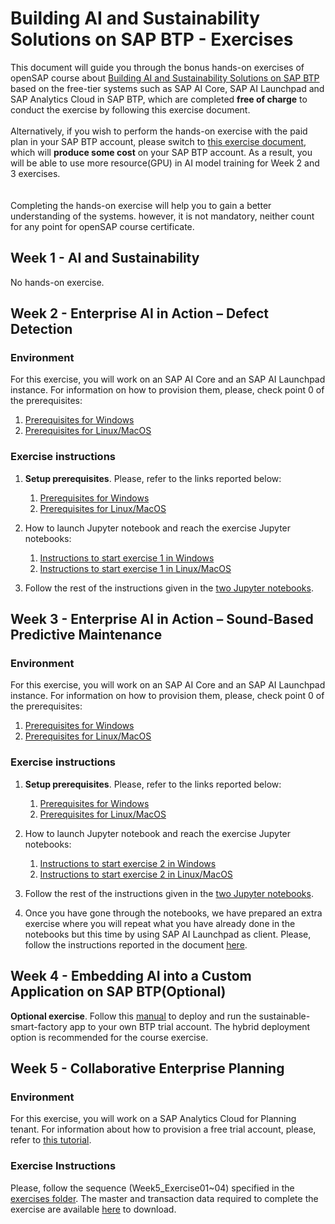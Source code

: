 # Building AI and Sustainability Solutions on SAP BTP - Exercises
This document will guide you through the bonus hands-on exercises of openSAP course about [Building AI and Sustainability Solutions on SAP BTP](https://open.sap.com/courses/sustai1) based on the free-tier systems such as SAP AI Core, SAP AI Launchpad and SAP Analytics Cloud in SAP BTP, which are completed <b>free of charge</b> to conduct the exercise by following this exercise document. 
<br>
<br>
Alternatively, if you wish to perform the hands-on exercise with the paid plan in your SAP BTP account, please switch to [this exercise document](https://github.com/SAP-samples/btp-ai-sustainability-bootcamp/tree/opensap-standard/exercises), which will <b>produce some cost</b> on your SAP BTP account. As a result, you will be able to use more resource(GPU) in AI model training for Week 2 and 3 exercises.  
<br>
<br>
Completing the hands-on exercise will help you to gain a better understanding of the systems. however, it is not mandatory, neither count for any point for openSAP course certificate.

## Week 1 - AI and Sustainability
No hands-on exercise.

## Week 2 - Enterprise AI in Action – Defect Detection

### Environment

For this exercise, you will work on an SAP AI Core and an SAP AI Launchpad instance. 
For information on how to provision them, please, check point 0 of the prerequisites:

1. [Prerequisites for Windows](../prerequisites/prerequisites_win.md#0-free-tier-plan-for-sap-ai-core-and-sap-ai-launchpad)
2. [Prerequisites for Linux/MacOS](../prerequisites/prerequisites.md#0-free-tier-plan-for-sap-ai-core-and-sap-ai-launchpad)

### Exercise instructions

1. **Setup prerequisites**. Please, refer to the links reported below:
    1. [Prerequisites for Windows](../prerequisites/prerequisites_win.md)
    2. [Prerequisites for Linux/MacOS](../prerequisites/prerequisites.md)
    
2. How to launch Jupyter notebook and reach the exercise Jupyter notebooks:
    1. [Instructions to start exercise 1 in Windows](../prerequisites/prerequisites_win.md#exercises---byom-with-tensorflow)
    2. [Instructions to start exercise 1 in Linux/MacOS](../prerequisites/prerequisites.md#exercises---byom-with-tensorflow)

3. Follow the rest of the instructions given in the [two Jupyter notebooks](../src/ai-models/defect-detection/exercises).


## Week 3 - Enterprise AI in Action – Sound-Based Predictive Maintenance

### Environment

For this exercise, you will work on an SAP AI Core and an SAP AI Launchpad instance. 
For information on how to provision them, please, check point 0 of the prerequisites:

1. [Prerequisites for Windows](../prerequisites/prerequisites_win.md)
2. [Prerequisites for Linux/MacOS](../prerequisites/prerequisites.md)

### Exercise instructions

1. **Setup prerequisites**. Please, refer to the links reported below:
    1. [Prerequisites for Windows](../prerequisites/prerequisites_win.md)
    2. [Prerequisites for Linux/MacOS](../prerequisites/prerequisites.md)
    
2. How to launch Jupyter notebook and reach the exercise Jupyter notebooks:
    1. [Instructions to start exercise 2 in Windows](../prerequisites/prerequisites_win.md#exercises---byom-with-tensorflow)
    2. [Instructions to start exercise 2 in Linux/MacOS](../prerequisites/prerequisites.md#exercises---byom-with-tensorflow)
    
3. Follow the rest of the instructions given in the [two Jupyter notebooks](../src/ai-models/predictive-maintenance/exercises).

4. Once you have gone through the notebooks, we have prepared an extra exercise where you will repeat what you have already done in the notebooks but this time by using SAP AI Launchpad as client. Please, follow the instructions reported in the document [here](./03-ai-and-sustainability/Week3-Exercise02-BYOM_sound_based_pdm_with_SAP_AI_Launchpad_v2.pdf).


## Week 4 - Embedding AI into a Custom Application on SAP BTP(Optional)

**Optional exercise**. Follow this [manual](../src/sustainable-smart-factory-app/README.md) to deploy and run the sustainable-smart-factory app to your own BTP trial account. The hybrid deployment option is recommended for the course exercise.


## Week 5 - Collaborative Enterprise Planning

### Environment

For this exercise, you will work on a SAP Analytics Cloud for Planning tenant. 
For information about how to provision a free trial account, please, refer to [this tutorial](https://developers.sap.com/tutorials/sac-intro-2-trial.html).

### Exercise Instructions

Please, follow the sequence (Week5_Exercise01~04) specified in the [exercises folder](./05-collaborative-enterprise-planning).
The master and transaction data required to complete the exercise are available [here](./05-collaborative-enterprise-planning/datasets/) to download.
